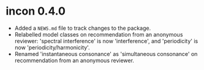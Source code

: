 # incon 0.4.0

- Added a `NEWS.md` file to track changes to the package.
- Relabelled model classes on recommendation from an anonymous reviewer:
'spectral interference' is now 'interference', 
and 'periodicity' is now 'periodicity/harmonicity'.
- Renamed 'instantaneous consonance' as 'simultaneous consonance' on recommendation
from an anonymous reviewer.
